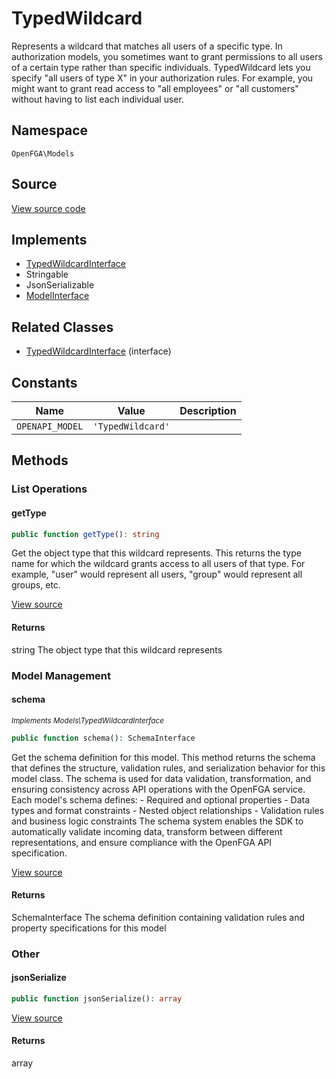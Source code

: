 # TypedWildcard

Represents a wildcard that matches all users of a specific type. In authorization models, you sometimes want to grant permissions to all users of a certain type rather than specific individuals. TypedWildcard lets you specify &quot;all users of type X&quot; in your authorization rules. For example, you might want to grant read access to &quot;all employees&quot; or &quot;all customers&quot; without having to list each individual user.

## Namespace
`OpenFGA\Models`

## Source
[View source code](https://github.com/evansims/openfga-php/blob/main/src/Models/TypedWildcard.php)

## Implements
* [TypedWildcardInterface](TypedWildcardInterface.md)
* Stringable
* JsonSerializable
* [ModelInterface](ModelInterface.md)

## Related Classes
* [TypedWildcardInterface](Models/TypedWildcardInterface.md) (interface)

## Constants
| Name | Value | Description |
|------|-------|-------------|
| `OPENAPI_MODEL` | `'TypedWildcard'` |  |


## Methods

                                                                        
### List Operations
#### getType


```php
public function getType(): string
```

Get the object type that this wildcard represents. This returns the type name for which the wildcard grants access to all users of that type. For example, &quot;user&quot; would represent all users, &quot;group&quot; would represent all groups, etc.

[View source](https://github.com/evansims/openfga-php/blob/main/src/Models/TypedWildcard.php#L81)


#### Returns
string
 The object type that this wildcard represents

### Model Management
#### schema

*<small>Implements Models\TypedWildcardInterface</small>*  

```php
public function schema(): SchemaInterface
```

Get the schema definition for this model. This method returns the schema that defines the structure, validation rules, and serialization behavior for this model class. The schema is used for data validation, transformation, and ensuring consistency across API operations with the OpenFGA service. Each model&#039;s schema defines: - Required and optional properties - Data types and format constraints - Nested object relationships - Validation rules and business logic constraints The schema system enables the SDK to automatically validate incoming data, transform between different representations, and ensure compliance with the OpenFGA API specification.

[View source](https://github.com/evansims/openfga-php/blob/main/src/Models/ModelInterface.php#L52)


#### Returns
SchemaInterface
 The schema definition containing validation rules and property specifications for this model

### Other
#### jsonSerialize


```php
public function jsonSerialize(): array
```


[View source](https://github.com/evansims/openfga-php/blob/main/src/Models/TypedWildcard.php#L90)


#### Returns
array

